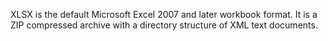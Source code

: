 XLSX is the default Microsoft Excel 2007 and later workbook format. It is a ZIP compressed archive with a directory structure of XML text documents.